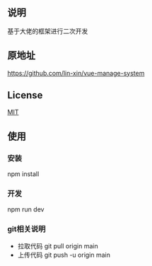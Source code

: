 ## 说明
基于大佬的框架进行二次开发
## 原地址
https://github.com/lin-xin/vue-manage-system
## License
 [MIT](https://github.com/spongebody/manage-demo/blob/master/LICENSE) 
## 使用
### 安装
npm install
### 开发
npm run dev

### git相关说明
- 拉取代码  git pull origin main
- 上传代码  git push -u origin main
